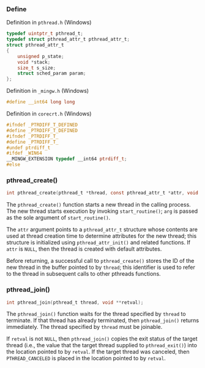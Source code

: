### Define

Definition in ``pthread.h`` (Windows)

```c
typedef uintptr_t pthread_t;
typedef struct pthread_attr_t pthread_attr_t;
struct pthread_attr_t
{
    unsigned p_state;
    void *stack;
    size_t s_size;
    struct sched_param param;
};
```

Definition in ``_mingw.h`` (Windows)

```c
#define __int64 long long
```

Definition in ``corecrt.h`` (Windows)

```c
#ifndef _PTRDIFF_T_DEFINED
#define _PTRDIFF_T_DEFINED
#ifndef _PTRDIFF_T_
#define _PTRDIFF_T_
#undef ptrdiff_t
#ifdef _WIN64
__MINGW_EXTENSION typedef __int64 ptrdiff_t;
#else
```

### pthread_create()

```c
int pthread_create(pthread_t *thread, const pthread_attr_t *attr, void *(*start_routine) (void *), void *arg);
```

The ``pthread_create()`` function starts a new thread in the calling process. The new thread starts execution by invoking ``start_routine()``; ``arg`` is passed as the sole argument of ``start_routine()``.

The ``attr`` argument points to a ``pthread_attr_t`` structure whose contents are used at thread creation time to determine attributes for the new thread; this structure is initialized using ``pthread_attr_init()`` and related functions. If ``attr`` is ``NULL``, then the thread is created with default attributes.

Before returning, a successful call to ``pthread_create()`` stores the ID of the new thread in the buffer pointed to by ``thread``; this identifier is used to refer to the thread in subsequent calls to other pthreads functions.

### pthread_join()

```c
int pthread_join(pthread_t thread, void **retval);
```

The ``pthread_join()`` function waits for the thread specified by ``thread`` to terminate.  If that thread has already terminated, then ``pthread_join()`` returns immediately. The thread specified by ``thread`` must be joinable.

If ``retval`` is not ``NULL``, then ``pthread_join()`` copies the exit status  of the target thread (i.e., the value that the target thread supplied to ``pthread_exit()``) into the location pointed to by ``retval``.  If the target thread was canceled, then ``PTHREAD_CANCELED`` is placed in the location pointed to by ``retval``.